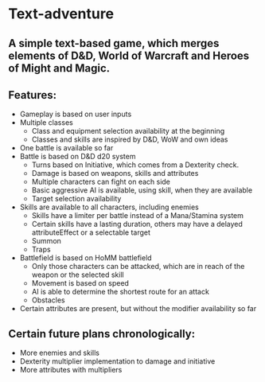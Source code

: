 # Text-adventure

## A simple text-based game, which merges elements of D&D, World of Warcraft and Heroes of Might and Magic.

## Features:
* Gameplay is based on user inputs
* Multiple classes
    * Class and equipment selection availability at the beginning
    * Classes and skills are inspired by D&D, WoW and own ideas
* One battle is available so far
* Battle is based on D&D d20 system
    * Turns based on Initiative, which comes from a Dexterity check.
    * Damage is based on weapons, skills and attributes
    * Multiple characters can fight on each side
    * Basic aggressive AI is available, using skill, when they are available
    * Target selection availability
* Skills are available to all characters, including enemies
    * Skills have a limiter per battle instead of a Mana/Stamina system
    * Certain skills have a lasting duration, others may have a delayed attributeEffect or a selectable target
    * Summon
    * Traps
* Battlefield is based on HoMM battlefield
    * Only those characters can be attacked, which are in reach of the weapon or the selected skill
    * Movement is based on speed
    * AI is able to determine the shortest route for an attack
    * Obstacles
* Certain attributes are present, but without the modifier availability so far

## Certain future plans chronologically:
* More enemies and skills
* Dexterity multiplier implementation to damage and initiative
* More attributes with multipliers